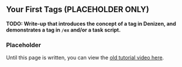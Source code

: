 Your First Tags (PLACEHOLDER ONLY)
---------------

**TODO: Write-up that introduces the concept of a tag in Denizen, and demonstrates a tag in `/ex` and/or a task script.**

### Placeholder

Until this page is written, you can view the [old tutorial video here](https://one.denizenscript.com/denizen/vids/Your%20First%20Tags).
